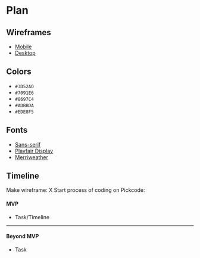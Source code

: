 # Plan

## Wireframes
* [Mobile](https://wireframe.cc/u895Ey)
* [Desktop](https://wireframe.cc/tX0HsS)

## Colors
* `#3D52AO`
* `#7091E6`
* `#8697C4`
* `#ADBBDA`
* `#EDE8F5`

## Fonts
* [Sans-serif](https://fonts.google.com/knowledge/glossary/sans_serif)
* [Playfair Display](https://fonts.google.com/specimen/Playfair+Display)
* [Merriweather](https://fonts.google.com/specimen/Merriweather)

## Timeline
Make wireframe: X
Start process of coding on Pickcode:
#### MVP

* Task/Timeline

---

#### Beyond MVP

* Task








<!-- DO NOT USE THIS YET

| Name | Glows | Grows |
| -------- | ------- | ------- |
|   |   |
|   |   |
|   |   |
|   |   |
|   |   |
|   |   |

-->
